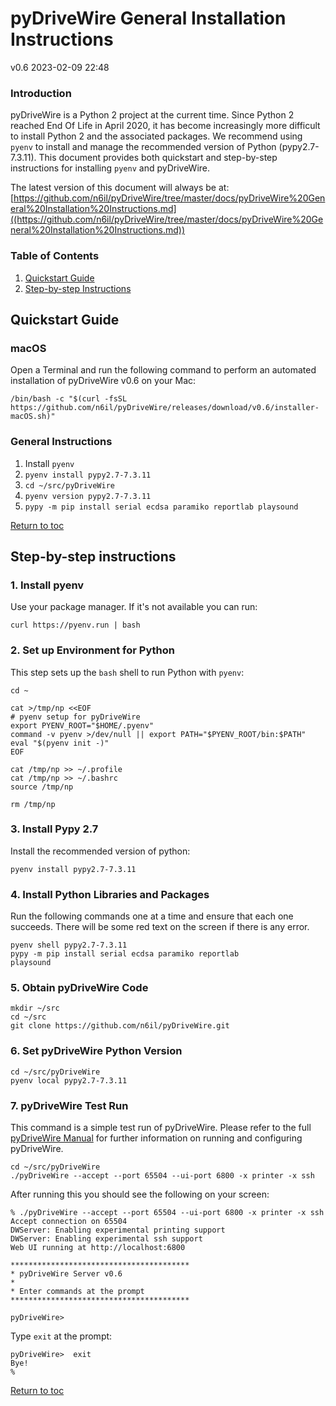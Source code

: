 # pyDriveWire General Installation Instructions

v0.6 2023-02-09 22:48

### Introduction

pyDriveWire is a Python 2 project at the current time.  Since Python 2 reached End Of Life in April 2020, it has become increasingly more difficult to install Python 2 and the associated packages.  We recommend using `pyenv` to install and manage the recommended version of Python (pypy2.7-7.3.11).  This document provides both quickstart and step-by-step instructions for installing `pyenv` and pyDriveWire. 

The latest version of this document will always be at: [https://github.com/n6il/pyDriveWire/tree/master/docs/pyDriveWire%20General%20Installation%20Instructions.md]((https://github.com/n6il/pyDriveWire/tree/master/docs/pyDriveWire%20General%20Installation%20Instructions.md))

### <a name="toc">Table of Contents<toc></a>

1. [Quickstart Guide](#quickstart)
2. [Step-by-step Instructions](#steps)

## <a name="quickstart">Quickstart Guide</a>

### macOS
Open a Terminal and run the following command to perform an automated installation of pyDriveWire v0.6 on your Mac:

```
/bin/bash -c "$(curl -fsSL https://github.com/n6il/pyDriveWire/releases/download/v0.6/installer-macOS.sh)"
```

### General Instructions

1. Install `pyenv`
2. `pyenv install pypy2.7-7.3.11`
3. `cd ~/src/pyDriveWire`
4. `pyenv version pypy2.7-7.3.11`
5. `pypy -m pip install serial ecdsa paramiko reportlab playsound`


[Return to toc](#toc)

## <a name="steps">Step-by-step instructions</a>
### 1. Install pyenv

Use your package manager.  If it's not available you can run:

    curl https://pyenv.run | bash

### 2. Set up Environment for Python

This step sets up the `bash` shell to run Python with `pyenv`:

    cd ~
    
    cat >/tmp/np <<EOF
    # pyenv setup for pyDriveWire
    export PYENV_ROOT="$HOME/.pyenv"
    command -v pyenv >/dev/null || export PATH="$PYENV_ROOT/bin:$PATH"
    eval "$(pyenv init -)"
    EOF
     
    cat /tmp/np >> ~/.profile
    cat /tmp/np >> ~/.bashrc
    source /tmp/np
     
    rm /tmp/np

### 3. Install Pypy 2.7

Install the recommended version of python:

    pyenv install pypy2.7-7.3.11
     
### 4. Install Python Libraries and Packages

Run the following commands one at a time and ensure that each one succeeds.  There will be some red text on the screen if there is any error.

    pyenv shell pypy2.7-7.3.11 
    pypy -m pip install serial ecdsa paramiko reportlab 
    playsound 

### 5. Obtain pyDriveWire Code

    mkdir ~/src
    cd ~/src
    git clone https://github.com/n6il/pyDriveWire.git

### 6. Set pyDriveWire Python Version

    cd ~/src/pyDriveWire
    pyenv local pypy2.7-7.3.11
 
### 7. pyDriveWire Test Run

This command is a simple test run of pyDriveWire.  Please refer to the full [pyDriveWire Manual](https://github.com/n6il/pyDriveWire/blob/master/docs/The%20pyDriveWire%20Manual.md) for further information on running and configuring pyDriveWire.

    cd ~/src/pyDriveWire
    ./pyDriveWire --accept --port 65504 --ui-port 6800 -x printer -x ssh
    
 After running this you should see the following on your screen:
 
    % ./pyDriveWire --accept --port 65504 --ui-port 6800 -x printer -x ssh
    Accept connection on 65504
    DWServer: Enabling experimental printing support
    DWServer: Enabling experimental ssh support
    Web UI running at http://localhost:6800
    
    ****************************************
    * pyDriveWire Server v0.6
    *
    * Enter commands at the prompt
    ****************************************
    
    pyDriveWire>   
    
 Type `exit` at the prompt:
 
    pyDriveWire>  exit
    Bye!
    %

[Return to toc](#toc)
